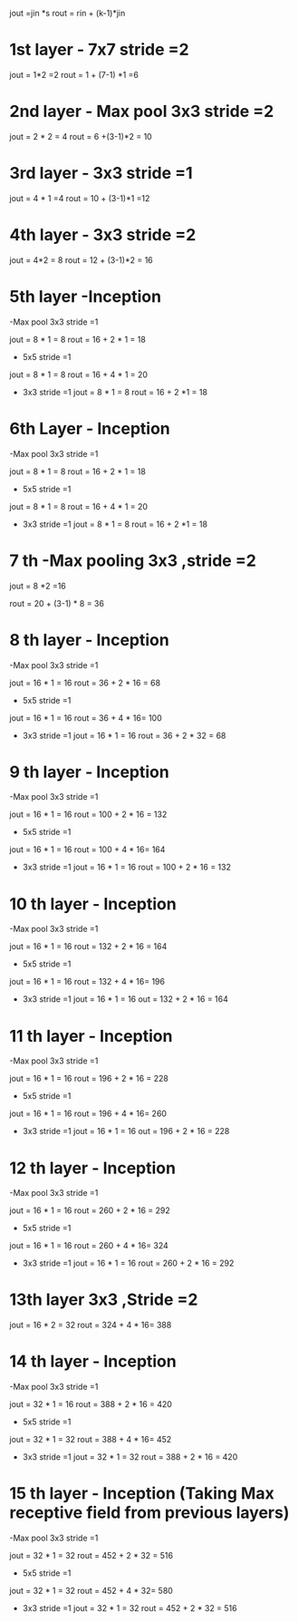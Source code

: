 jout  =jin *s 
rout = rin + (k-1)*jin

# 1st layer - 7x7 stride =2

jout = 1*2 =2
rout = 1 + (7-1) *1 =6

# 2nd layer - Max pool 3x3 stride =2

jout = 2 * 2 = 4
rout = 6 +(3-1)*2 = 10

# 3rd layer - 3x3 stride =1

jout = 4 * 1 =4
rout = 10 + (3-1)*1 =12

# 4th layer - 3x3 stride =2

jout = 4*2 = 8
rout = 12 + (3-1)*2 = 16 

# 5th layer -Inception

-Max pool 3x3 stride =1
 
 jout = 8 * 1 = 8
 rout = 16 + 2 * 1 = 18

- 5x5 stride =1

jout = 8 * 1 = 8
rout = 16 + 4 * 1 = 20

- 3x3 stride =1 
 jout = 8 * 1 = 8 
 rout = 16 + 2 *1 = 18  

# 6th Layer - Inception

-Max pool 3x3 stride =1
 
 jout = 8 * 1 = 8
 rout = 16 + 2 * 1 = 18

- 5x5 stride =1

jout = 8 * 1 = 8
rout = 16 + 4 * 1 = 20

- 3x3 stride =1 
 jout = 8 * 1 = 8 
 rout = 16 + 2 *1 = 18  

# 7 th -Max pooling 3x3 ,stride =2

jout = 8 *2 =16

rout = 20 + (3-1) * 8 = 36

# 8 th layer - Inception 

-Max pool 3x3 stride =1
 
 jout = 16 * 1 = 16
 rout = 36 + 2 * 16 = 68

- 5x5 stride =1

jout = 16 * 1 = 16
rout = 36 + 4 * 16= 100

- 3x3 stride =1 
 jout = 16 * 1 = 16 
 rout = 36 + 2 * 32 = 68  


# 9 th layer - Inception 

-Max pool 3x3 stride =1
 
 jout = 16 * 1 = 16
 rout = 100 + 2 * 16 = 132

- 5x5 stride =1

jout = 16 * 1 = 16
rout = 100 + 4 * 16= 164

- 3x3 stride =1 
 jout = 16 * 1 = 16 
 rout = 100 + 2 * 16 = 132
 
 # 10 th layer - Inception 


-Max pool 3x3 stride =1
 
 jout = 16 * 1 = 16
 rout = 132 + 2 * 16 = 164

- 5x5 stride =1

jout = 16 * 1 = 16
rout = 132 + 4 * 16= 196

- 3x3 stride =1 
 jout = 16 * 1 = 16 
 out = 132 + 2 * 16 = 164
 
 # 11 th layer - Inception 

-Max pool 3x3 stride =1
 
 jout = 16 * 1 = 16
 rout = 196 + 2 * 16 = 228

- 5x5 stride =1

jout = 16 * 1 = 16
rout = 196 + 4 * 16= 260

- 3x3 stride =1 
 jout = 16 * 1 = 16 
 out = 196 + 2 * 16 = 228
 
 # 12 th layer - Inception 

-Max pool 3x3 stride =1
 
 jout = 16 * 1 = 16
 rout = 260 + 2 * 16 = 292

- 5x5 stride =1

jout = 16 * 1 = 16
rout = 260 + 4 * 16= 324

- 3x3 stride =1 
  jout = 16 * 1 = 16
 rout = 260 + 2 * 16 = 292
 
# 13th layer 3x3 ,Stride =2

jout = 16 * 2 = 32
rout = 324 + 4 * 16= 388

# 14 th layer - Inception 

-Max pool 3x3 stride =1
 
 jout = 32 * 1 = 16
 rout = 388 + 2 * 16 = 420

- 5x5 stride =1

jout = 32 * 1 = 32
rout = 388 + 4 * 16= 452

- 3x3 stride =1 
  jout = 32 * 1 = 32
 rout = 388 + 2 * 16 = 420
 
 # 15 th layer - Inception  (Taking Max receptive field from previous layers)

-Max pool 3x3 stride =1
 
 jout = 32 * 1 = 32
 rout = 452 + 2 * 32 = 516

- 5x5 stride =1

jout = 32 * 1 = 32
rout = 452 + 4 * 32= 580

- 3x3 stride =1 
  jout = 32 * 1 = 32
 rout = 452 + 2 * 32 = 516
 
 
